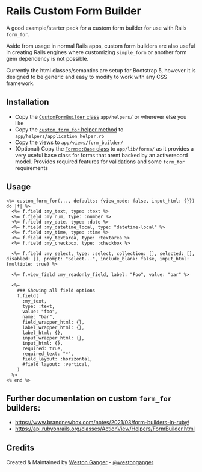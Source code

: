 # Rails Custom Form Builder

A good example/starter pack for a custom form builder for use with Rails `form_for`.

Aside from usage in normal Rails apps, custom form builders are also useful in creating Rails engines where customizing `simple_form` or another form gem dependency is not possible.

Currently the html classes/semantics are setup for Bootstrap 5, however it is designed to be generic and easy to modify to work with any CSS framework.

## Installation

- Copy the [`CustomFormBuilder` class](./helpers/custom_form_builder.rb) `app/helpers/` or wherever else you like
- Copy the [`custom_form_for` helper method](./helpers/application_helper.rb) to `app/helpers/application_helper.rb`
- Copy the [views](./views/) to `app/views/form_builder/`
- (Optional) Copy the [`Forms::Base` class](./forms/base.rb) to `app/lib/forms/` as it provides a very useful base class for forms that arent backed by an activerecord model. Provides required features for validations and some `form_for` requirements

## Usage

```erb
<%= custom_form_for(..., defaults: {view_mode: false, input_html: {}}) do |f| %>
  <%= f.field :my_text, type: :text %>
  <%= f.field :my_num, type: :number %>
  <%= f.field :my_date, type: :date %>
  <%= f.field :my_datetime_local, type: "datetime-local" %>
  <%= f.field :my_time, type: :time %>
  <%= f.field :my_textarea, type: :textarea %>
  <%= f.field :my_checkbox, type: :checkbox %>

  <%= f.field :my_select, type: :select, collection: [], selected: [], disabled: [], prompt: "Select...", include_blank: false, input_html: {multiple: true} %>

  <%= f.view_field :my_readonly_field, label: "Foo", value: "bar" %>

  <%=
    ### Showing all field options
    f.field(
      :my_text,
      type: :text,
      value: "foo",
      name: "bar",
      field_wrapper_html: {},
      label_wrapper_html: {},
      label_html: {},
      input_wrapper_html: {},
      input_html: {},
      required: true,
      required_text: "*",
      field_layout: :horizontal,
      #field_layout: :vertical,
    )
  %>
<% end %>
```

## Further documentation on custom `form_for` builders:
- https://www.brandnewbox.com/notes/2021/03/form-builders-in-ruby/
- https://api.rubyonrails.org/classes/ActionView/Helpers/FormBuilder.html

## Credits

Created & Maintained by [Weston Ganger](https://westonganger.com) - [@westonganger](https://github.com/westonganger)

